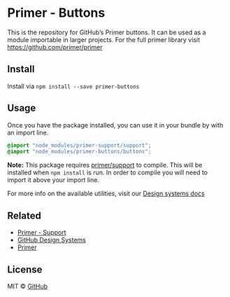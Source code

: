 # Primer - Buttons

This is the repository for GitHub’s Primer buttons. It can be used as a module importable in larger projects. For the full primer library visit https://github.com/primer/primer

## Install

Install via `npm install --save primer-buttons`

## Usage

Once you have the package installed, you can use it in your bundle by with an import line.

```scss
@import "node_modules/primer-support/support";
@import "node_modules/primer-buttons/buttons";
```

**Note:** This package requires [primer/support](https://github.com/primer/support) to compile. This will be installed when `npm install` is run. In order to compile you will need to import it above your import line.

For more info on the available utilities, visit our [Design systems docs](https://github.com/styleguide/css/modules/buttons)

## Related

* [Primer - Support](https://github.com/primer/support)
* [GitHub Design Systems](https://github.com/styleguide)
* [Primer](https://github.com/primer)

## License

MIT &copy; [GitHub](https://github.com/)
